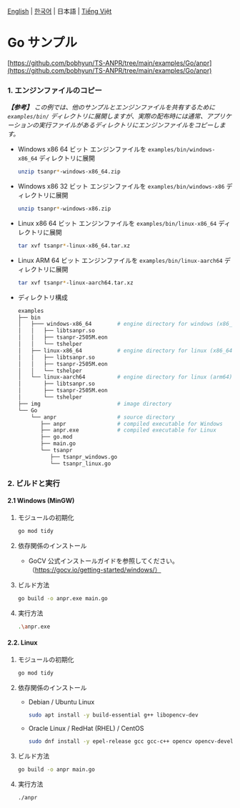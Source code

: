 [English](../../) | [한국어](../ko-KR/) | 日本語 | [Tiếng Việt](../vi-VN/)

# Go サンプル

[https://github.com/bobhyun/TS-ANPR/tree/main/examples/Go/anpr](https://github.com/bobhyun/TS-ANPR/tree/main/examples/Go/anpr)

### 1. エンジンファイルのコピー

_**【参考】** この例では、他のサンプルとエンジンファイルを共有するために `examples/bin/` ディレクトリに展開しますが、実際の配布時には通常、アプリケーションの実行ファイルがあるディレクトリにエンジンファイルをコピーします。_

- Windows x86 64 ビット
  エンジンファイルを `examples/bin/windows-x86_64` ディレクトリに展開
  ```sh
  unzip tsanpr*-windows-x86_64.zip
  ```
- Windows x86 32 ビット
  エンジンファイルを `examples/bin/windows-x86` ディレクトリに展開
  ```sh
  unzip tsanpr*-windows-x86.zip
  ```
- Linux x86 64 ビット
  エンジンファイルを `examples/bin/linux-x86_64` ディレクトリに展開
  ```sh
  tar xvf tsanpr*-linux-x86_64.tar.xz
  ```
- Linux ARM 64 ビット
  エンジンファイルを `examples/bin/linux-aarch64` ディレクトリに展開
  ```sh
  tar xvf tsanpr*-linux-aarch64.tar.xz
  ```
- ディレクトリ構成
  ```sh
  examples
  ├── bin
  │   ├─── windows-x86_64        # engine directory for windows (x86_64)
  │   │   ├── libtsanpr.so
  │   │   ├── tsanpr-2505M.eon
  │   │   └── tshelper
  │   ├── linux-x86_64           # engine directory for linux (x86_64)
  │   │   ├── libtsanpr.so
  │   │   ├── tsanpr-2505M.eon
  │   │   └── tshelper
  │   └── linux-aarch64          # engine directory for linux (arm64)
  │       ├── libtsanpr.so
  │       ├── tsanpr-2505M.eon
  │       └── tshelper
  ├── img                        # image directory
  └── Go
      └── anpr                   # source directory
         ├── anpr                # compiled executable for Windows
         ├── anpr.exe            # compiled executable for Linux
         ├── go.mod
         ├── main.go
         └── tsanpr
            ├── tsanpr_windows.go
            └── tsanpr_linux.go
  ```

### 2. ビルドと実行

#### 2.1 Windows (MinGW)

1. モジュールの初期化

   ```sh
   go mod tidy
   ```

2. 依存関係のインストール

   - GoCV 公式インストールガイドを参照してください。（https://gocv.io/getting-started/windows/）

3. ビルド方法

   ```sh
   go build -o anpr.exe main.go
   ```

4. 実行方法

   ```sh
   .\anpr.exe
   ```

#### 2.2. Linux

1. モジュールの初期化

   ```sh
   go mod tidy
   ```

2. 依存関係のインストール
   - Debian / Ubuntu Linux
     ```sh
     sudo apt install -y build-essential g++ libopencv-dev
     ```
   - Oracle Linux / RedHat (RHEL) / CentOS
     ```sh
     sudo dnf install -y epel-release gcc gcc-c++ opencv opencv-devel
     ```
3. ビルド方法

   ```sh
   go build -o anpr main.go
   ```

4. 実行方法

   ```sh
   ./anpr
   ```
